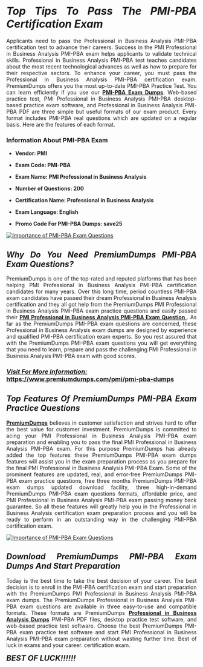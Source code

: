 <h1 style="text-align: justify;"><strong><em>Top Tips To Pass The PMI-PBA Certification Exam</em></strong></h1>

<p style="text-align: justify;">Applicants need to pass the Professional in Business Analysis PMI-PBA certification test to advance their careers. Success in the PMI Professional in Business Analysis PMI-PBA exam helps applicants to validate technical skills. Professional in Business Analysis PMI-PBA test teaches candidates about the most recent technological advances as well as how to prepare for their respective sectors. To enhance your career, you must pass the Professional in Business Analysis PMI-PBA certification exam. PremiumDumps offers you the most up-to-date PMI-PBA Practice Test. You can learn efficiently if you use our <strong><a href="https://www.premiumdumps.com/pmi/pmi-pba-dumps">PMI-PBA Exam Dumps</a></strong>. Web-based practice test, PMI Professional in Business Analysis PMI-PBA desktop-based practice exam software, and Professional in Business Analysis PMI-PBA PDF are three simple but useful formats of our exam product. Every format includes PMI-PBA real questions which are updated on a regular basis. Here are the features of each format.</p>

<h3 style="text-align: justify;"><strong>Information About PMI-PBA Exam</strong></h3>

<ul>
	<li>
	<p style="text-align: justify;"><b>Vendor: PMI</b></p>
	</li>
	<li>
	<p style="text-align: justify;"><b>Exam Code: PMI-PBA</b></p>
	</li>
	<li>
	<p style="text-align: justify;"><b>Exam Name: PMI Professional in Business Analysis</b></p>
	</li>
	<li>
	<p style="text-align: justify;"><b>Number of Questions: 200</b></p>
	</li>
	<li>
	<p style="text-align: justify;"><b>Certification Name: Professional in Business Analysis</b></p>
	</li>
	<li>
	<p style="text-align: justify;"><b>Exam Language: English</b></p>
	</li>
	<li>
	<p style="text-align: justify;"><b>Promo Code For PMI-PBA Dumps: save25</b></p>
	</li>
</ul>

<p style="text-align: justify;"><a href="https://www.premiumdumps.com/pmi/pmi-pba-dumps"><img alt="Importance of PMI-PBA Exam Questions" src="https://i.imgur.com/VJaqCPg.jpeg" /></a></p>

<h2 style="text-align: justify;"><strong><em>Why Do You Need PremiumDumps PMI-PBA Exam Questions?</em></strong></h2>

<p style="text-align: justify;">PremiumDumps is one of the top-rated and reputed platforms that has been helping PMI Professional in Business Analysis PMI-PBA certification candidates for many years. Over this long time, period countless PMI-PBA exam candidates have passed their dream Professional in Business Analysis certification and they all got help from the PremiumDumps PMI Professional in Business Analysis PMI-PBA exam practice questions and easily passed their <strong><a href="https://www.premiumdumps.com/pmi/pmi-pba-dumps">PMI Professional in Business Analysis PMI-PBA Exam Question </a></strong>. As far as the PremiumDumps PMI-PBA exam questions are concerned, these Professional in Business Analysis exam dumps are designed by experience and qualified PMI-PBA certification exam experts. So you rest assured that with the PremiumDumps PMI-PBA exam questions you will get everything that you need to learn, prepare and pass the challenging PMI Professional in Business Analysis PMI-PBA exam with good scores.</p>

<h3 style="text-align: justify;"><strong><u><i>Visit For More Information:</i></u><br />
<a href="https://www.premiumdumps.com/pmi/pmi-pba-dumps">https://www.premiumdumps.com/pmi/pmi-pba-dumps</a></strong></h3>

<h2 style="text-align: justify;"><strong><em>Top Features Of PremiumDumps PMI-PBA Exam Practice Questions</em></strong></h2>

<p style="text-align: justify;"><a href="https://www.premiumdumps.com/"><strong>PremiumDumps</strong></a> believes in customer satisfaction and strives hard to offer the best value for customer investment. PremiumDumps is committed to acing your PMI Professional in Business Analysis PMI-PBA exam preparation and enabling you to pass the final PMI Professional in Business Analysis PMI-PBA exam. For this purpose PremiumDumps has already added the top features these PremiumDumps PMI-PBA exam dumps features will assist you in the exam preparation process as you prepare for the final PMI Professional in Business Analysis PMI-PBA Exam. Some of the prominent features are updated, real, and error-free PremiumDumps PMI-PBA exam practice questions, free three months PremiumDumps PMI-PBA exam dumps updated download facility, three high-in-demand PremiumDumps PMI-PBA exam questions formats, affordable price, and PMI Professional in Business Analysis PMI-PBA exam passing money back guarantee. So all these features will greatly help you in the Professional in Business Analysis certification exam preparation process and you will be ready to perform in an outstanding way in the challenging PMI-PBA certification exam.</p>

<p style="text-align: justify;"><a href="https://www.premiumdumps.com/pmi/pmi-pba-dumps"><img alt="Importance of PMI-PBA Exam Questions" src="https://i.imgur.com/2KPb8yb.jpeg" /></a></p>

<h2 style="text-align: justify;"><strong><em>Download PremiumDumps PMI-PBA Exam Dumps And Start Preparation</em></strong></h2>

<p style="text-align: justify;">Today is the best time to take the best decision of your career. The best decision is to enroll in the PMI-PBA certification exam and start preparation with the PremiumDumps PMI Professional in Business Analysis PMI-PBA exam dumps. The PremiumDumps Professional in Business Analysis PMI-PBA exam questions are available in three easy-to-use and compatible formats. These formats are PremiumDumps <strong><a href="https://www.premiumdumps.com/pmi/professional-in-business-analysis-dumps">Professional in Business Analysis Dumps</a></strong> PMI-PBA PDF files, desktop practice test software, and web-based practice test software. Choose the best PremiumDumps PMI-PBA exam practice test software and start PMI Professional in Business Analysis PMI-PBA exam preparation without wasting further time. Best of luck in exams and your career. certification exam.</p>

<p style="text-align: justify;"><strong><span style="font-size:20px;"><em>BEST OF LUCK!!!!!!</em></span></strong></p>
